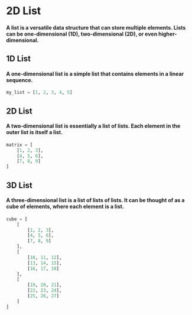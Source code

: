 # 2D List

#### A list is a versatile data structure that can store multiple elements. Lists can be one-dimensional (1D), two-dimensional (2D), or even higher-dimensional.

## 1D List

#### A one-dimensional list is a simple list that contains elements in a linear sequence.

```py
my_list = [1, 2, 3, 4, 5]
```

## 2D List

#### A two-dimensional list is essentially a list of lists. Each element in the outer list is itself a list.

```py
matrix = [
    [1, 2, 3],
    [4, 5, 6],
    [7, 8, 9]
]
```

## 3D List

#### A three-dimensional list is a list of lists of lists. It can be thought of as a cube of elements, where each element is a list.

```py
cube = [
    [
        [1, 2, 3],
        [4, 5, 6],
        [7, 8, 9]
    ],
    [
        [10, 11, 12],
        [13, 14, 15],
        [16, 17, 18]
    ],
    [
        [19, 20, 21],
        [22, 23, 24],
        [25, 26, 27]
    ]
]
```

